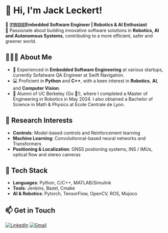 # 👋 Hi, I'm **Jack Leckert**!

🔧 **🇫🇷🇩🇪Embedded Software Engineer | Robotics & AI Enthusiast**  
🚀 Passionate about building innovative software solutions in **Robotics, AI and Autonomous Systems**, contributing to a more efficient, safer and greener world.

## 👨🏻‍💻 **About Me**
- 💼 Experienced in **Embedded Software Engineering** at various startups, currently Sofatware QA Engineer at Swift Navigation.
- 💻 Proficient in **Python** and **C++**, with a keen interest in **Robotics**, **AI**, and **Computer Vision**.
- 🤖 Alumni of UC Berkeley (Go 🐻!), where I completed a Master of Engineering in Robotics in May 2024. I also obtained a Bachelor of Science in Math & Physics at Ecole Centrale de Lyon.
  
## 🔬 **Research Interests**
- **Controls**: Model-based controls and Reinforcement learning
- **Machine Learning**: Convolutionnal-based neural networks and Transformers
- **Positioning & Localization**: GNSS postioning systems, INS / IMUs, optical flow and stereo cameras

## 🧰 **Tech Stack**
- **Languages**: Python, C/C++, MATLAB/Simulink
- **Tools**: Jenkins, Bazel, Cmake
- **AI & Robotics**: Pytorch, TensorFlow, OpenCV, ROS, Mujoco


## 📫 **Get in Touch**

[![LinkedIn](https://img.shields.io/badge/LinkedIn-0077B5?logo=linkedin&logoColor=white)](https://linkedin.com/in/jack-leckert) [![Gmail](https://img.shields.io/badge/Email-D14836?logo=gmail&logoColor=white)](mailto:leckert.j@gmail.com)
